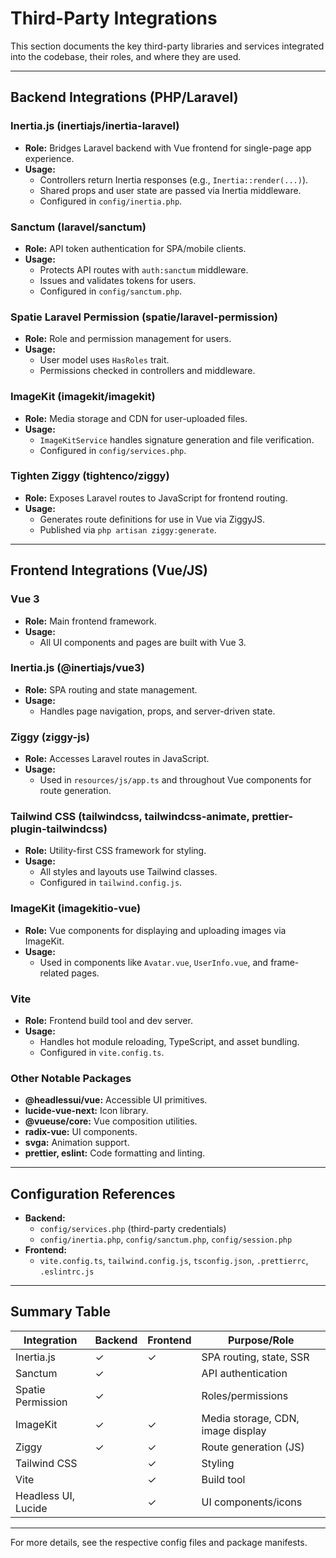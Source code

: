 # Third-Party Integrations

This section documents the key third-party libraries and services integrated into the codebase, their roles, and where they are used.

---

## Backend Integrations (PHP/Laravel)

### **Inertia.js (inertiajs/inertia-laravel)**
- **Role:** Bridges Laravel backend with Vue frontend for single-page app experience.
- **Usage:**
  - Controllers return Inertia responses (e.g., `Inertia::render(...)`).
  - Shared props and user state are passed via Inertia middleware.
  - Configured in `config/inertia.php`.

### **Sanctum (laravel/sanctum)**
- **Role:** API token authentication for SPA/mobile clients.
- **Usage:**
  - Protects API routes with `auth:sanctum` middleware.
  - Issues and validates tokens for users.
  - Configured in `config/sanctum.php`.

### **Spatie Laravel Permission (spatie/laravel-permission)**
- **Role:** Role and permission management for users.
- **Usage:**
  - User model uses `HasRoles` trait.
  - Permissions checked in controllers and middleware.

### **ImageKit (imagekit/imagekit)**
- **Role:** Media storage and CDN for user-uploaded files.
- **Usage:**
  - `ImageKitService` handles signature generation and file verification.
  - Configured in `config/services.php`.

### **Tighten Ziggy (tightenco/ziggy)**
- **Role:** Exposes Laravel routes to JavaScript for frontend routing.
- **Usage:**
  - Generates route definitions for use in Vue via ZiggyJS.
  - Published via `php artisan ziggy:generate`.

---

## Frontend Integrations (Vue/JS)

### **Vue 3**
- **Role:** Main frontend framework.
- **Usage:**
  - All UI components and pages are built with Vue 3.

### **Inertia.js (@inertiajs/vue3)**
- **Role:** SPA routing and state management.
- **Usage:**
  - Handles page navigation, props, and server-driven state.

### **Ziggy (ziggy-js)**
- **Role:** Accesses Laravel routes in JavaScript.
- **Usage:**
  - Used in `resources/js/app.ts` and throughout Vue components for route generation.

### **Tailwind CSS (tailwindcss, tailwindcss-animate, prettier-plugin-tailwindcss)**
- **Role:** Utility-first CSS framework for styling.
- **Usage:**
  - All styles and layouts use Tailwind classes.
  - Configured in `tailwind.config.js`.

### **ImageKit (imagekitio-vue)**
- **Role:** Vue components for displaying and uploading images via ImageKit.
- **Usage:**
  - Used in components like `Avatar.vue`, `UserInfo.vue`, and frame-related pages.

### **Vite**
- **Role:** Frontend build tool and dev server.
- **Usage:**
  - Handles hot module reloading, TypeScript, and asset bundling.
  - Configured in `vite.config.ts`.

### **Other Notable Packages**
- **@headlessui/vue:** Accessible UI primitives.
- **lucide-vue-next:** Icon library.
- **@vueuse/core:** Vue composition utilities.
- **radix-vue:** UI components.
- **svga:** Animation support.
- **prettier, eslint:** Code formatting and linting.

---

## Configuration References
- **Backend:**
  - `config/services.php` (third-party credentials)
  - `config/inertia.php`, `config/sanctum.php`, `config/session.php`
- **Frontend:**
  - `vite.config.ts`, `tailwind.config.js`, `tsconfig.json`, `.prettierrc`, `.eslintrc.js`

---

## Summary Table

| Integration         | Backend | Frontend | Purpose/Role                        |
|---------------------|---------|----------|-------------------------------------|
| Inertia.js          |   ✓     |    ✓     | SPA routing, state, SSR             |
| Sanctum             |   ✓     |          | API authentication                  |
| Spatie Permission   |   ✓     |          | Roles/permissions                   |
| ImageKit            |   ✓     |    ✓     | Media storage, CDN, image display   |
| Ziggy               |   ✓     |    ✓     | Route generation (JS)               |
| Tailwind CSS        |         |    ✓     | Styling                             |
| Vite                |         |    ✓     | Build tool                          |
| Headless UI, Lucide |         |    ✓     | UI components/icons                  |

---

For more details, see the respective config files and package manifests. 